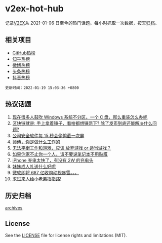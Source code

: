 # v2ex-hot-hub

 记录[V2EX](https://www.v2ex.com/)从 2021-01-06 日至今的热门话题。每小时抓取一次数据，按天[归档](archives)。
 
 ## 相关项目

- [GitHub热榜](https://github.com/snaildev/github-hot-hub)
- [知乎热榜](https://github.com/snaildev/zhihu-hot-hub)
- [微博热榜](https://github.com/snaildev/weibo-hot-hub)
- [头条热榜](https://github.com/snaildev/toutiao-hot-hub)
- [抖音热榜](https://github.com/snaildev/douyin-hot-hub)


 `更新时间：2022-01-19 15:03:36 +0800`

## 热议话题

1. [现在很多人鼓吹 Windows 系统不分区，一个 C 盘，那么重装怎么办呢](https://www.v2ex.com/t/829023)
1. [区块链就是: 手上拿着锤子，看啥都想锤两下? 除了发币到底还能解决什么问题?](https://www.v2ex.com/t/829011)
1. [公司安全软件每 15 秒会偷偷截一次屏](https://www.v2ex.com/t/829156)
1. [师傅，你是做什么工作的](https://www.v2ex.com/t/829048)
1. [无法平衡工作和游戏，应该 放弃游戏 or 适当游戏？](https://www.v2ex.com/t/829129)
1. [如果你家不止你一个人，请不要说笔记本不用贴膜](https://www.v2ex.com/t/829111)
1. [iPhone 充电太快了，有没有 2W 的充电头](https://www.v2ex.com/t/829038)
1. [妹妹成人礼送什么好呢](https://www.v2ex.com/t/829027)
1. [微软即将 687 亿收购动视暴雪。。。](https://www.v2ex.com/t/829075)
1. [求过来人给小老弟指指路!](https://www.v2ex.com/t/829139)

## 历史归档

[archives](archives)

## License

See the [LICENSE](LICENSE) file for license rights and limitations (MIT).
